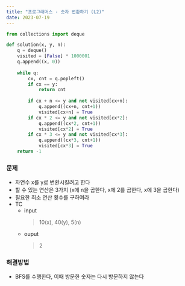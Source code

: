 ```yaml
---
title: "프로그래머스 - 숫자 변환하기 (L2)"
date: 2023-07-19
---
```


```python
from collections import deque

def solution(x, y, n):
    q = deque()
    visited = [False] * 1000001
    q.append((x, 0))
    
    while q:
        cx, cnt = q.popleft()
        if cx == y:
            return cnt
        
        if cx + n <= y and not visited[cx+n]:
            q.append((cx+n, cnt+1))
            visited[cx+n] = True
        if cx * 2 <= y and not visited[cx*2]:
            q.append((cx*2, cnt+1))
            visited[cx*2] = True
        if cx * 3 <= y and not visited[cx*3]:
            q.append((cx*3, cnt+1))
            visited[cx*3] = True
    return -1
```

### 문제
* 자연수 x를 y로 변환시킬려고 한다
* 할 수 있는 연산은 3가지 (x에 n을 곱한다, x에 2를 곱한다, x에 3을 곱한다)
* 필요한 최소 연산 횟수를 구하여라
* TC
    * input
        > 10(x), 40(y), 5(n)
    * ouput
        > 2

### 해결방법
* BFS를 수행한다, 이때 방문한 숫자는 다시 방문하지 않는다
